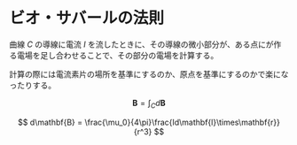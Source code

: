 # ビオ・サバールの法則

曲線 $C$ の導線に電流 $I$ を流したときに、その導線の微小部分が、ある点にが作る電場を足し合わせることで、その部分の電場を計算する。

計算の際には電流素片の場所を基準にするのか、原点を基準にするのかで楽になったりする。

$$
\mathbf{B} = \int_C d\mathbf{B}
$$

$$
d\mathbf{B} = \frac{\mu_0}{4\pi}\frac{Id\mathbf{l}\times\mathbf{r}}{r^3}
$$
